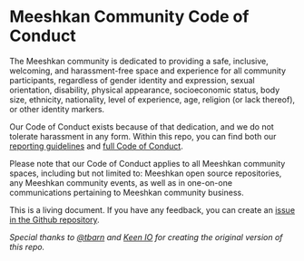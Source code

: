 # Meeshkan Community Code of Conduct 

The Meeshkan community is dedicated to providing a safe, inclusive, welcoming, and harassment-free space and experience for all community participants, regardless of gender identity and expression, sexual orientation, disability, physical appearance, socioeconomic status, body size, ethnicity, nationality, level of experience, age, religion (or lack thereof), or other identity markers. 

Our Code of Conduct exists because of that dedication, and we do not tolerate harassment in any form. Within this repo, you can find both our [reporting guidelines](./incident-reporting.md) and [full Code of Conduct](./long-form-code-of-conduct.md).

Please note that our Code of Conduct applies to all Meeshkan community spaces, including but not limited to: Meeshkan open source repositories, any Meeshkan community events, as well as in one-on-one communications pertaining to Meeshkan community business.

This is a living document. If you have any feedback, you can create an [issue in the Github repository](https://github.com/Meeshkan/code-of-conduct/issues).

_Special thanks to [@tbarn](https://github.com/tbarn) and [Keen IO](https://github.com/keen/community-code-of-conduct) for creating the original version of this repo._